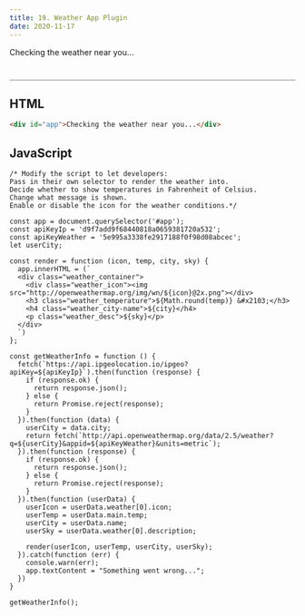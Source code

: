 ```yaml
---
title: 19. Weather App Plugin
date: 2020-11-17
---
```


<div class="output-container">

  <style type="text/css">
    #app {
      margin-top: 10px;
    }

    .weather_container {
      display: flex;
      flex-direction: column;
      align-items: center;
    }

    .weather_icon {
      margin: 0 !important;
      padding: 0 !important;
    }

    .weather_temperature {
      letter-spacing: 1.5px;
      font-size: 3.2em !important;
      margin: 0 !important;
    }

    .weather_city-name {
      font-size: 2.4em !important;
      margin: 10px 0 0 !important;
    }

    .weather_desc {
      text-transform: uppercase;
      color: #8e45ff;
      margin: 10px 0 0 !important;
    }

  </style>

  <div id="app">Checking the weather near you...</div>

  <script>
    // const app = document.querySelector('#app');
    // const apiKeyIp = 'd9f7add9f68440818a0659381720a532';
    // const apiKeyWeather = '5e995a3338fe2917188f0f98d08abcec';
    let userCity;

    const getWeather = function (options) {

      // Default settings
      const defaults = {
        apiKeyIp: null,
        apiKeyWeather: null,
        selector: '#app',
        converTemp: false,
        noWeather: 'Unable to get weather data at this time. Sorry!',
        showIcon: true,
        showTemp: true,
        showCity: true,
        showConditions: true,
      };

      // Merge user settings into default
      const settings = Object.assign(defaults, options);

      // Get the #app element
      const app = document.querySelector(settings.selector);


      const sanitizeHTML = function (str) {
    		const temp = document.createElement('div');
				temp.textContent = str;
				return temp.innerHTML;
      }

      const FarenheitToCelcius = function (temp) {
				if (settings.convertTemp) {
					return (parseFloat(temp) * 9/5) + 32;
        }
        
				return temp;
      };
      
      const getIcon = function (fetchData) {
				if (!settings.showIcon) return '';

        const html = `
          <div class="weather_icon">
            <img src="https://openweathermap.org/img/wn/${fetchData.weather[0].icon}@2x.png">
          </div>`
				return html;
      };

      const getTemp = function (fetchData) {
				if (!settings.showTemp) return '';

        const html = `
          <h3 class="weather_temperature">
            ${Math.round(fetchData.main.temp)} &#x2103;
          </h3>`
				return html;
      };

      const getCity = function (fetchData) {
				if (!settings.showCity) return '';

        const html = `
          <h4 class="weather_city-name">
            ${fetchData.name}
          </h4>`
				return html;
      };

      const getConditions = function (fetchData) {
				if (!settings.showConditions) return '';

        const html = `
          <p class="weather_desc">
            ${fetchData.weather[0].description}
          </p>`
				return html;
      };
      
      const renderWeather = function (fetchData) {
      app.innerHTML = (`
      <div class="weather_container">
        ${getIcon(fetchData)}
        ${getTemp(fetchData)}
        ${getCity(fetchData)}
        ${getConditions(fetchData)}
      </div>
      `)
      };

      const renderNoWeather = function () {
				app.innerHTML = settings.noWeather;
      };
      
      if (!settings.apiKeyIp || !settings.apiKeyWeather) {
				console.warn('Please provide an API key.');
				return;
			}

      // Get the user's location by IP address
			// Then, pass that into the weather API and get the current weather
      fetch(`https://api.ipgeolocation.io/ipgeo?apiKey=${settings.apiKeyIp}`).then(function (response) {
        if (response.ok) {
          return response.json();
        } else {
          return Promise.reject(response);
        }
      }).then(function (data) {
        userCity = data.city;
        return fetch(`https://api.openweathermap.org/data/2.5/weather?q=${userCity}&appid=${settings.apiKeyWeather}&units=metric`);
      }).then(function (response) {
        if (response.ok) {
          return response.json();
        } else {
          return Promise.reject(response);
        }
      }).then(function (data) {
        renderWeather(data);
      }).catch(function (err) {
        console.warn(err);
        renderNoWeather();
      })
    }

    getWeather({
			apiKeyIp: 'd9f7add9f68440818a0659381720a532', // Replace this with your API key
      apiKeyWeather: '5e995a3338fe2917188f0f98d08abcec', // Replace this with your API key
      selector: '#app',
      converTemp: false,
      noWeather: 'Unable to get weather data at this time. Sorry!',
      showIcon: true,
      showTemp: true,
      showCity: true,
      showConditions: true
		});
  </script>

</div>

<div class="html-container" style="border-top: .5px solid grey; margin-top: 40px;">

## HTML

```HTML
<div id="app">Checking the weather near you...</div>
```

</div>
<div class="js-container">

## JavaScript

```JS
/* Modify the script to let developers:
Pass in their own selector to render the weather into.
Decide whether to show temperatures in Fahrenheit of Celsius.
Change what message is shown.
Enable or disable the icon for the weather conditions.*/

const app = document.querySelector('#app');
const apiKeyIp = 'd9f7add9f68440818a0659381720a532';
const apiKeyWeather = '5e995a3338fe2917188f0f98d08abcec';
let userCity;

const render = function (icon, temp, city, sky) {
  app.innerHTML = (`
  <div class="weather_container">
    <div class="weather_icon"><img src="http://openweathermap.org/img/wn/${icon}@2x.png"></div>
    <h3 class="weather_temperature">${Math.round(temp)} &#x2103;</h3>
    <h4 class="weather_city-name">${city}</h4>
    <p class="weather_desc">${sky}</p>
  </div>
  `)
};

const getWeatherInfo = function () {
  fetch(`https://api.ipgeolocation.io/ipgeo?apiKey=${apiKeyIp}`).then(function (response) {
    if (response.ok) {
      return response.json();
    } else {
      return Promise.reject(response);
    }
  }).then(function (data) {
    userCity = data.city;
    return fetch(`http://api.openweathermap.org/data/2.5/weather?q=${userCity}&appid=${apiKeyWeather}&units=metric`);
  }).then(function (response) {
    if (response.ok) {
      return response.json();
    } else {
      return Promise.reject(response);
    }
  }).then(function (userData) {
    userIcon = userData.weather[0].icon;
    userTemp = userData.main.temp;
    userCity = userData.name;
    userSky = userData.weather[0].description;

    render(userIcon, userTemp, userCity, userSky);
  }).catch(function (err) {
    console.warn(err);
    app.textContent = "Something went wrong...";
  })
}

getWeatherInfo();
```

</div>
